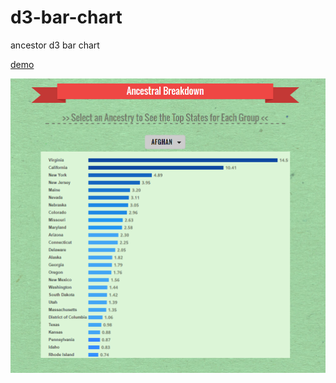 # d3-bar-chart
ancestor d3 bar chart

[demo](https://harrison1.github.io/d3-bar-chart/)

![Alt text](screenshot1.png)
